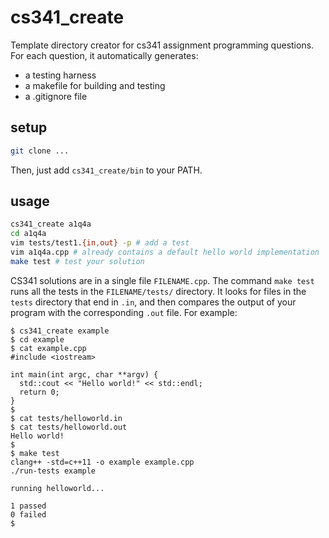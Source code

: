 # cs341_create

Template directory creator for cs341 assignment programming questions.
For each question, it automatically generates:

* a testing harness
* a makefile for building and testing
* a .gitignore file

## setup

```bash
git clone ...
```

Then, just add `cs341_create/bin` to your PATH.

## usage

```bash
cs341_create a1q4a
cd a1q4a
vim tests/test1.{in,out} -p # add a test
vim a1q4a.cpp # already contains a default hello world implementation
make test # test your solution
```

CS341 solutions are in a single file `FILENAME.cpp`. The command `make test` runs
all the tests in the `FILENAME/tests/` directory. It looks for files in the
`tests` directory that end in `.in`, and then compares the output of your
program with the corresponding `.out` file. For example:

```
$ cs341_create example
$ cd example
$ cat example.cpp
#include <iostream>

int main(int argc, char **argv) {
  std::cout << "Hello world!" << std::endl;
  return 0;
}
$
$ cat tests/helloworld.in
$ cat tests/helloworld.out
Hello world!
$
$ make test
clang++ -std=c++11 -o example example.cpp
./run-tests example

running helloworld...

1 passed
0 failed
$
```
